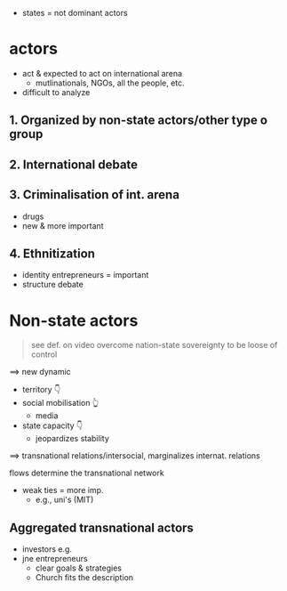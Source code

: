 - states = not dominant actors

# actors

- act & expected to act on international arena
    - mutlinationals, NGOs, all the people, etc.
- difficult to analyze

## 1. Organized by non-state actors/other type o group

## 2. International debate

## 3. Criminalisation of int. arena

- drugs
- new & more important

## 4. Ethnitization

- identity entrepreneurs = important
- structure debate

# Non-state actors

> see def. on video
> overcome nation-state sovereignty to be loose of control

$\implies$ new dynamic

- territory 👇
- social mobilisation 👆
    - media
- state capacity 👇
    - jeopardizes stability

$\implies$ transnational relations/intersocial, marginalizes internat. relations

<hl>flows determine</hl> the transnational network
- weak ties = more imp. 
    - e.g., uni's (MIT)

## Aggregated transnational actors

- investors e.g.
- jne entrepreneurs
    - clear goals & strategies
    - Church fits the description 